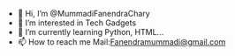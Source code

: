 - 👋 Hi, I’m @MummadiFanendraChary
- 👀 I’m interested in Tech Gadgets
- 🌱 I’m currently learning Python, HTML...
- 📫 How to reach me Mail:Fanendramummadi@gmail.com

<!---
MummadiFanendraChary/MummadiFanendraChary is a ✨ special ✨ repository because its `README.md` (this file) appears on your GitHub profile.
You can click the Preview link to take a look at your changes.
--->
